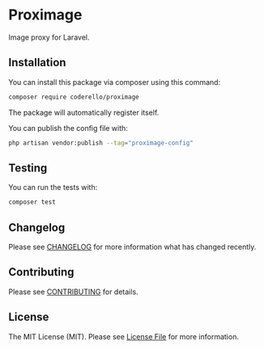 # Proximage

Image proxy for Laravel.

## Installation

You can install this package via composer using this command:

```bash
composer require coderello/proximage
```

The package will automatically register itself.

You can publish the config file with:

```bash
php artisan vendor:publish --tag="proximage-config"
```

## Testing

You can run the tests with:

```bash
composer test
```

## Changelog

Please see [CHANGELOG](CHANGELOG.md) for more information what has changed recently.

## Contributing

Please see [CONTRIBUTING](CONTRIBUTING.md) for details.

## License

The MIT License (MIT). Please see [License File](LICENSE.md) for more information.
